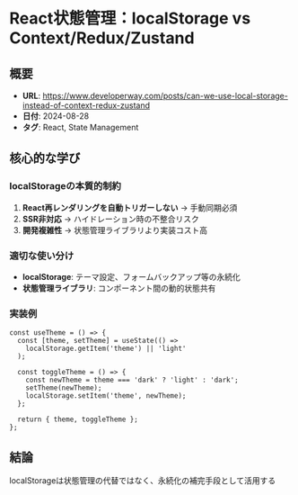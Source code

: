 # React状態管理：localStorage vs Context/Redux/Zustand

## 概要
- **URL**: https://www.developerway.com/posts/can-we-use-local-storage-instead-of-context-redux-zustand
- **日付**: 2024-08-28
- **タグ**: React, State Management

## 核心的な学び

### localStorageの本質的制約
1. **React再レンダリングを自動トリガーしない** → 手動同期必須
2. **SSR非対応** → ハイドレーション時の不整合リスク
3. **開発複雑性** → 状態管理ライブラリより実装コスト高

### 適切な使い分け
- **localStorage**: テーマ設定、フォームバックアップ等の永続化
- **状態管理ライブラリ**: コンポーネント間の動的状態共有

### 実装例
```tsx
const useTheme = () => {
  const [theme, setTheme] = useState(() => 
    localStorage.getItem('theme') || 'light'
  );
  
  const toggleTheme = () => {
    const newTheme = theme === 'dark' ? 'light' : 'dark';
    setTheme(newTheme);
    localStorage.setItem('theme', newTheme);
  };
  
  return { theme, toggleTheme };
};
```

## 結論
localStorageは状態管理の代替ではなく、永続化の補完手段として活用する
